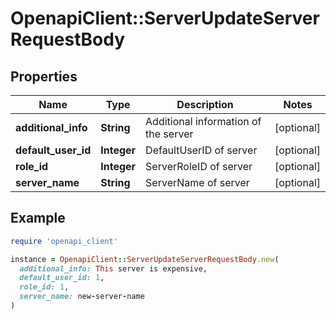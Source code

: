 # OpenapiClient::ServerUpdateServerRequestBody

## Properties

| Name | Type | Description | Notes |
| ---- | ---- | ----------- | ----- |
| **additional_info** | **String** | Additional information of the server | [optional] |
| **default_user_id** | **Integer** | DefaultUserID of server | [optional] |
| **role_id** | **Integer** | ServerRoleID of server | [optional] |
| **server_name** | **String** | ServerName of server | [optional] |

## Example

```ruby
require 'openapi_client'

instance = OpenapiClient::ServerUpdateServerRequestBody.new(
  additional_info: This server is expensive,
  default_user_id: 1,
  role_id: 1,
  server_name: new-server-name
)
```


